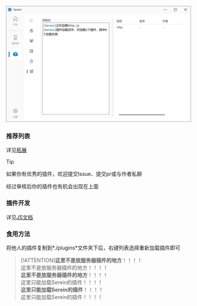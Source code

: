 
![插件](../imgs/javacriptplugins.png)

### 推荐列表

详见[拓展](../Extension/README.md)

>[!TIP]
>
>如果你有优秀的插件，欢迎提交Issue、提交pr或与作者私聊  
>
>经过审核后你的插件也有机会出现在上面

### 插件开发

详见[JS文档](JSDocs.md)

### 食用方法

将他人的插件复制到*./plugins*文件夹下后，右键列表选择重新加载插件即可

>[!ATTENTION]**这里不是放服务器插件的地方**！！！！  
>这里不是放服务器插件的地方！！！！  
>**这里不是放服务器插件的地方**！！！！  
>这里只能加载Serein的插件！！！！  
>**这里只能加载Serein的插件**！！！！  
>这里只能加载Serein的插件！！！！
